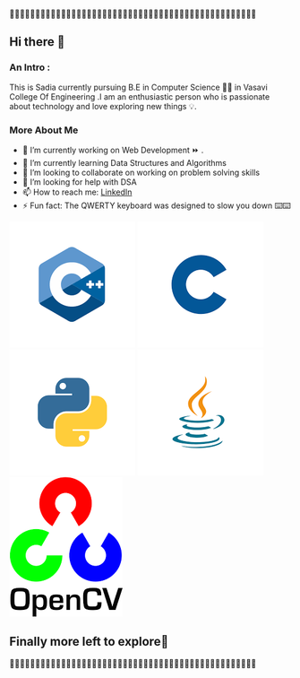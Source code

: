 🌼🌼🌼🌼🌼🌼🌼🌼🌼🌼🌼🌼🌼🌼🌼🌼🌼🌼🌼🌼🌼🌼🌼🌼🌼🌼🌼🌼🌼🌼🌼🌼🌼🌼🌼🌼🌼🌼🌼🌼🌼🌼🌼🌼🌼🌼🌼🌼
## Hi there 👋

### An Intro :

This is Sadia currently pursuing B.E in Computer Science 👩‍💻 in Vasavi College Of Engineering .I am an enthusiastic person who is passionate about technology and love exploring new things 💡.

### More About Me 

*  🔭 I’m currently working on Web Development ⏩ .
*  🌱 I’m currently learning Data Structures and Algorithms
*  👯 I’m looking to collaborate on working on problem solving skills
*  🤔 I’m looking for help with DSA
*  📫 How to reach me:
  [LinkedIn ](https://www.linkedin.com/in/sadia-firdous-b33209209) 
*  ⚡ Fun fact: The QWERTY keyboard was designed to slow you down ⌨️⌨️ 

 ![C++ ](pic/c++.png)  ![C ](pic/c.png)   ![python ](pic/python.png)   ![java ](pic/Java.png)  ![opencv ](pic/opencv.png) 
 
 ## Finally more left to explore🥰 

🌼🌼🌼🌼🌼🌼🌼🌼🌼🌼🌼🌼🌼🌼🌼🌼🌼🌼🌼🌼🌼🌼🌼🌼🌼🌼🌼🌼🌼🌼🌼🌼🌼🌼🌼🌼🌼🌼🌼🌼🌼🌼🌼🌼🌼🌼🌼🌼

